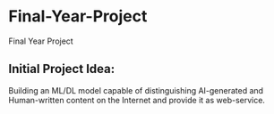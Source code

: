 # Final-Year-Project
Final Year Project
## Initial Project Idea:
Building an ML/DL model capable of distinguishing AI-generated and Human-written content on the Internet and provide it as web-service.
